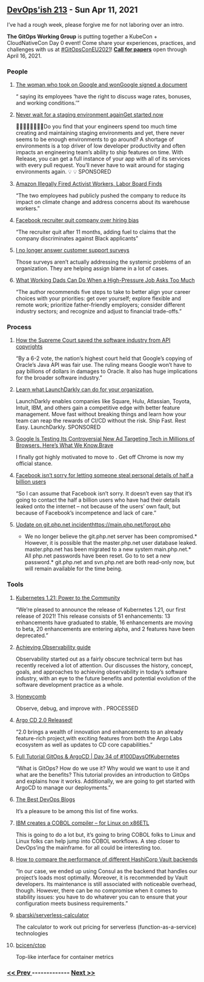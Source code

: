 ## [DevOps'ish 213](https://devopsish.com/213) - Sun Apr 11, 2021

I’ve had a rough week, please forgive me for not laboring over an intro.

<strong>The GitOps Working Group</strong> is putting together a KubeCon + CloudNativeCon Day 0 event! Come share your experiences, practices, and challenges with us at <a href="https://twitter.com/search?q=%23GitOpsConEU2021&amp;src=devopsish">#GitOpsConEU2021</a>! <a href="https://docs.google.com/forms/d/e/1FAIpQLSeNahDbiEolx6WZmtxx4L65qmq7pZTX86nQAltq2uC12tCQYg/viewform"><strong>Call for papers</strong></a> open through April 16, 2021.

### People

1. [The woman who took on Google and wonGoogle signed a document](https://www.bbc.com/news/technology-56659212)

    “ saying its employees ‘have the right to discuss wage rates, bonuses, and working conditions.’”
1. [Never wait for a staging environment againGet started now](https://releaseapp.io/?utm_source=devopsish&utm_medium=email&utm_content=title&utm_campaign=20210228)

    👩‍💻🧑‍💻👨‍💻👩‍💻Do you find that your engineers spend too much time creating and maintaining staging environments and yet, there never seems to be enough environments to go around? A shortage of environments is a top driver of low developer productivity and often impacts an engineering team’s ability to ship features on time. With Release, you can get a full instance of your app with all of its services with every pull request. You’ll never have to wait around for staging environments again. 💡  💡 SPONSORED
1. [Amazon Illegally Fired Activist Workers, Labor Board Finds](https://www.nytimes.com/2021/04/05/technology/amazon-nlrb-activist-workers.html)

    “The two employees had publicly pushed the company to reduce its impact on climate change and address concerns about its warehouse workers.”
1. [Facebook recruiter quit company over hiring bias](https://www.washingtonpost.com/technology/2021/04/06/facebook-discrimination-hiring-bias/)

    “The recruiter quit after 11 months, adding fuel to claims that the company discriminates against Black applicants”
1. [I no longer answer customer support surveys](https://www.yesthatblog.com/post/0110-i-no-longer-answer-customer-support-surveys/)

    Those surveys aren’t actually addressing the systemic problems of an organization. They are helping assign blame in a lot of cases.
1. [What Working Dads Can Do When a High-Pressure Job Asks Too Much](https://hbr.org/2021/04/what-working-dads-can-do-when-a-high-pressure-job-asks-too-much)

    “The author recommends five steps to take to better align your career choices with your priorities: get over yourself; explore flexible and remote work; prioritize father-friendly employers; consider different industry sectors; and recognize and adjust to financial trade-offs.”
### Process

1. [How the Supreme Court saved the software industry from API copyrights](https://arstechnica.com/tech-policy/2021/04/how-the-supreme-court-saved-the-software-industry-from-api-copyrights/)

    “By a 6-2 vote, the nation’s highest court held that Google’s copying of Oracle’s Java API was fair use. The ruling means Google won’t have to pay billions of dollars in damages to Oracle. It also has huge implications for the broader software industry.”
1. [Learn what LaunchDarkly can do for your organization.](https://learn.launchdarkly.com/demo?utm_source=devopsish&utm_medium=news_pod&utm_campaign=21q1-newsletter)

    LaunchDarkly enables companies like Square, Hulu, Atlassian, Toyota, Intuit, IBM, and others gain a competitive edge with better feature management.
Move fast without breaking things and learn how your team can reap the rewards of CI/CD without the risk.
Ship Fast. Rest Easy. LaunchDarkly. SPONSORED
1. [Google Is Testing Its Controversial New Ad Targeting Tech in Millions of Browsers. Here’s What We Know.Brave](https://www.eff.org/deeplinks/2021/03/google-testing-its-controversial-new-ad-targeting-tech-millions-browsers-heres)

    I finally got highly motivated to move to . Get off Chrome is now my official stance.
1. [Facebook isn’t sorry for letting someone steal personal details of half a billion users](https://grahamcluley.com/facebook-isnt-sorry-for-letting-someone-steal-personal-details-of-half-a-billion-users/)

    “So I can assume that Facebook isn’t sorry. It doesn’t even say that it’s going to contact the half a billion users who have had their details leaked onto the internet – not because of the users’ own fault, but because of Facebook’s incompetence and lack of care.”
1. [Update on git.php.net incidenthttps://main.php.net/forgot.php](https://externals.io/message/113981)

    * We no longer believe the git.php.net server has been compromised.* However, it is possible that the master.php.net user database leaked. master.php.net has been migrated to a new system main.php.net.* All php.net passwords have been reset. Go to  to set a new password.* git.php.net and svn.php.net are both read-only now, but will remain available for the time being.
### Tools

1. [Kubernetes 1.21: Power to the Community](https://kubernetes.io/blog/2021/04/08/kubernetes-1-21-release-announcement/)

    “We’re pleased to announce the release of Kubernetes 1.21, our first release of 2021! This release consists of 51 enhancements: 13 enhancements have graduated to stable, 16 enhancements are moving to beta, 20 enhancements are entering alpha, and 2 features have been deprecated.”
1. [Achieving Observability guide](https://www.honeycomb.io/guide-achieving-observability-devopsish/?&utm_source=devopsish&utm_medium=newsletter&utm_campaign=ad&utm_keyword=&utm_content=guide-achieving-observability-devopsish&utm_adgroup)

    Observability started out as a fairly obscure technical term but has recently received a lot of attention. Our  discusses the history, concept, goals, and approaches to achieving observability in today’s software industry, with an eye to the future benefits and potential evolution of the software development practice as a whole.
1. [Honeycomb](https://ui.honeycomb.io/signup/?&utm_source=devopsish&utm_medium=newsletter&utm_campaign=ad&utm_content=product-signup)

    Observe, debug, and improve with . PROCESSED
1. [Argo CD 2.0 Released!](https://www.cncf.io/blog/2021/04/07/argo-cd-2-0-released/)

    “2.0 brings a wealth of innovation and enhancements to an already feature-rich project,with exciting features from both the Argo Labs ecosystem as well as updates to CD core capabilities.”
1. [Full Tutorial GitOps & ArgoCD | Day 34 of #100DaysOfKubernetes](https://www.youtube.com/watch?v=c4v7wGqKcEY)

    “What is GitOps? How do we use it? Why would we want to use it and what are the benefits? This tutorial provides an introduction to GitOps and explains how it works. Additionally, we are going to get started with ArgoCD to manage our deployments.”
1. [The Best DevOps Blogs](https://draft.dev/learn/technical-blogs/devops)

    It’s a pleasure to be among this list of fine works.
1. [IBM creates a COBOL compiler – for Linux on x86ETL](https://www.theregister.com/2021/04/07/ibm_cobol_x86_linux/)

    This is going to do a lot but, it’s going to bring COBOL folks to Linux and Linux folks can help jump into COBOL workflows. A step closer to DevOps’ing the mainframe.  for all could be interesting too.
1. [How to compare the performance of different HashiCorp Vault backends](https://blog.flant.com/comparing-hashicorp-vault-backends-performance/)

    “In our case, we ended up using Consul as the backend that handles our project’s loads most optimally. Moreover, it is recommended by Vault developers. Its maintenance is still associated with noticeable overhead, though. However, there can be no compromise when it comes to stability issues: you have to do whatever you can to ensure that your configuration meets business requirements.”
1. [sbarski/serverless-calculator](https://github.com/sbarski/serverless-calculator)

    The calculator to work out pricing for serverless (function-as-a-service) technologies
1. [bcicen/ctop](https://github.com/bcicen/ctop)

    Top-like interface for container metrics

### [ << Prev ](devopsweekly-212.md) ------------- [ Next >> ](devopsweekly-214.md)